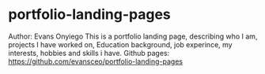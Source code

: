 # portfolio-landing-pages
Author: Evans Onyiego
This is a portfolio landing page, describing who I am, projects I have worked on, Education background, job experince, my interests, hobbies and skills i have.
Github pages: https://github.com/evansceo/portfolio-landing-pages

